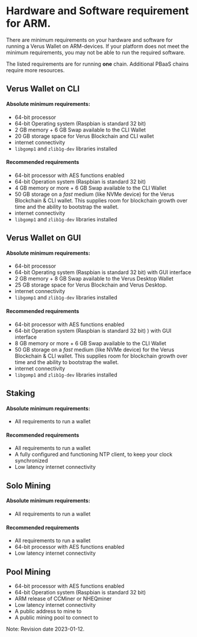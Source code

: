 # Hardware and Software requirement for ARM.
There are minimum requirements on your hardware and software for running a Verus Wallet on ARM-devices. If your platform does not meet the minimum requirements, you may not be able to run the required software.

The listed requirements are for running **one** chain. Additional PBaaS chains require more resources.

## Verus Wallet on CLI

#### Absolute minimum requirements:
* 64-bit processor
* 64-bit Operating system (Raspbian is standard 32 bit)
* 2 GB memory + 6 GB Swap available to the CLI Wallet
* 20 GB storage space for Verus Blockchain and CLI wallet
* internet connectivity
* `libgomp1` and `zlib1g-dev` libraries installed

#### Recommended requirements
* 64-bit processor with AES functions enabled
* 64-bit Operation system (Raspbian is standard 32 bit)
* 4 GB memory or more + 6 GB Swap available to the CLI Wallet
* 50 GB storage on a *fast* medium (like NVMe device) for the Verus Blockchain & CLI wallet. This supplies room for blockchain growth over time and the ability to bootstrap the wallet.
* internet connectivity
* `libgomp1` and `zlib1g-dev` libraries installed

## Verus Wallet on GUI
#### Absolute minimum requirements:
* 64-bit processor
* 64-bit Operating system (Raspbian is standard 32 bit) with GUI interface
* 2 GB memory + 8 GB Swap available to the Verus Desktop Wallet
* 25 GB storage space for Verus Blockchain and Verus Desktop.
* internet connectivity
* `libgomp1` and `zlib1g-dev` libraries installed


#### Recommended requirements
* 64-bit processor with AES functions enabled
* 64-bit Operation system (Raspbian is standard 32 bit) ) with GUI interface
* 8 GB memory or more + 6 GB Swap available to the CLI Wallet
* 50 GB storage on a *fast* medium (like NVMe device) for the Verus Blockchain & CLI wallet. This supplies room for blockchain growth over time and the ability to bootstrap the wallet.
* internet connectivity
* `libgomp1` and `zlib1g-dev` libraries installed

## Staking
#### Absolute minimum requirements:
* All requirements to run a wallet

#### Recommended requirements
* All requirements to run a wallet
* A fully configured and functioning NTP client, to keep your clock synchronized
* Low latency internet connectivity

## Solo Mining
#### Absolute minimum requirements:
* All requirements to run a wallet

#### Recommended requirements
* All requirements to run a wallet
* 64-bit processor with AES functions enabled
* Low latency internet connectivity

## Pool Mining
* 64-bit processor with AES functions enabled
* 64-bit Operation system (Raspbian is standard 32 bit)
* ARM release of CCMiner or NHEQminer
* Low latency internet connectivity
* A public address to mine to
* A public mining pool to connect to

Note: Revision date 2023-01-12.
